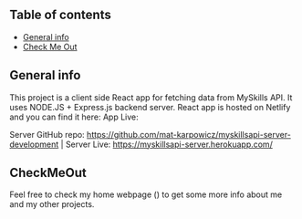## Table of contents
* [General info](#general-info)
* [Check Me Out](#CheckMeOut)


## General info
This project is a client side React app for fetching data from MySkills API. It uses NODE.JS + Express.js backend server.
React app is hosted on Netlify and you can find it here:
App Live: <link here>

Server GitHub repo: https://github.com/mat-karpowicz/myskillsapi-server-development                      | 
Server Live: https://myskillsapi-server.herokuapp.com/
	
## CheckMeOut
Feel free to check my home webpage (<add link>) to get some more info about me and my other projects. 

